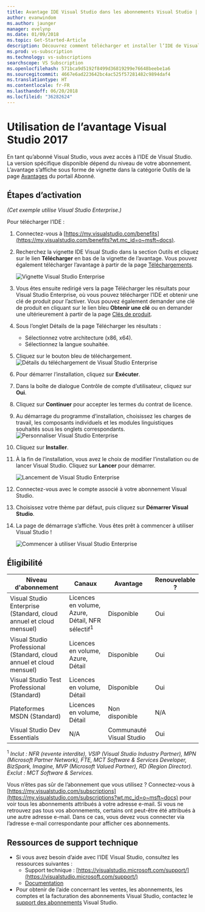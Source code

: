 ```yaml
---
title: Avantage IDE Visual Studio dans les abonnements Visual Studio | Microsoft Docs
author: evanwindom
ms.author: jaunger
manager: evelynp
ms.date: 01/09/2018
ms.topic: Get-Started-Article
description: Découvrez comment télécharger et installer l’IDE de Visual Studio inclus dans votre abonnement Visual Studio.
ms.prod: vs-subscription
ms.technology: vs-subscriptions
searchscope: VS Subscription
ms.openlocfilehash: 571bca9d5192f8499d36819299e76648beebe1a6
ms.sourcegitcommit: 4667e6ad223642bc4ac525f57281482c9894daf4
ms.translationtype: HT
ms.contentlocale: fr-FR
ms.lasthandoff: 06/20/2018
ms.locfileid: "36282624"
---
```

# <a name="using-the-visual-studio-2017-benefit"></a>Utilisation de l’avantage Visual Studio 2017

En tant qu’abonné Visual Studio, vous avez accès à l’IDE de Visual Studio.  La version spécifique disponible dépend du niveau de votre abonnement.  L’avantage s’affiche sous forme de vignette dans la catégorie Outils de la page [Avantages](https://my.visualstudio.com/benefits?wt.mc_id=o~msft~docs) du portail Abonné.


## <a name="activation-steps"></a>Étapes d’activation

*(Cet exemple utilise Visual Studio Enterprise.)*

Pour télécharger l’IDE :
1. Connectez-vous à [https://my.visualstudio.com/benefits](https://my.visualstudio.com/benefits?wt.mc_id=o~msft~docs).
2. Recherchez la vignette IDE Visual Studio dans la section Outils et cliquez sur le lien **Télécharger** en bas de la vignette de l’avantage.  Vous pouvez également télécharger l’avantage à partir de la page [Téléchargements](https://my.visualstudio.com/downloads?wt.mc_id=o~msft~docs).

    ![Vignette Visual Studio Enterprise](_img\vs-ide-experience\vs-ide-tile.png)

3.  Vous êtes ensuite redirigé vers la page Télécharger les résultats pour Visual Studio Enterprise, où vous pouvez télécharger l’IDE et obtenir une clé de produit pour l’activer. Vous pouvez également demander une clé de produit en cliquant sur le lien bleu **Obtenir une clé** ou en demander une ultérieurement à partir de la page [Clés de produit](https://my.visualstudio.com/productkeys).
4.  Sous l’onglet Détails de la page Télécharger les résultats :
    - Sélectionnez votre architecture (x86, x64).
    - Sélectionnez la langue souhaitée.
5.  Cliquez sur le bouton bleu de téléchargement.
    ![Détails du téléchargement de Visual Studio Enterprise](_img\vs-ide-experience\vs-ide-download-details.png)
6.  Pour démarrer l’installation, cliquez sur **Exécuter**.
7.  Dans la boîte de dialogue Contrôle de compte d’utilisateur, cliquez sur **Oui**.
8.  Cliquez sur **Continuer** pour accepter les termes du contrat de licence.
9.  Au démarrage du programme d’installation, choisissez les charges de travail, les composants individuels et les modules linguistiques souhaités sous les onglets correspondants.
    ![Personnaliser Visual Studio Enterprise](_img\vs-ide-experience\vs-ide-customize-install-cropped.png)

10.  Cliquez sur **Installer**.

11. À la fin de l’installation, vous avez le choix de modifier l’installation ou de lancer Visual Studio.  Cliquez sur **Lancer** pour démarrer.

    ![Lancement de Visual Studio Enterprise](_img\vs-ide-experience\vs-ide-launch-cropped.png)

12. Connectez-vous avec le compte associé à votre abonnement Visual Studio.

13. Choisissez votre thème par défaut, puis cliquez sur **Démarrer Visual Studio**.

14. La page de démarrage s’affiche.  Vous êtes prêt à commencer à utiliser Visual Studio !

    ![Commencer à utiliser Visual Studio Enterprise](_img\vs-ide-experience\vs-ide-start-cropped.png)

## <a name="eligibility"></a>Éligibilité
| Niveau d'abonnement                                                 |     Canaux                                            | Avantage                                                          | Renouvelable ?    |
|--------------------------------------------------------------------|---------------------------------------------------------|------------------------------------------------------------------|---------------|
| Visual Studio Enterprise (Standard, cloud annuel et cloud mensuel)   | Licences en volume, Azure, Détail, NFR sélectif<sup>1</sup> | Disponible       |  Oui          |
| Visual Studio Professional (Standard, cloud annuel et cloud mensuel) | Licences en volume, Azure, Détail                                       | Disponible                                                            |  Oui          |
| Visual Studio Test Professional (Standard)                         | Licences en volume, Détail                                              | Disponible                                             |  Oui         |
| Plateformes MSDN (Standard)                                          | Licences en volume, Détail                                              | Non disponible                                              |  N/A          |
| Visual Studio Dev Essentials | N/A  | Communauté Visual Studio |Oui |

<sup>1</sup> *Inclut : NFR (revente interdite), VSIP (Visual Studio Industry Partner), MPN (Microsoft Partner Network), FTE, MCT Software & Services Developer, BizSpark, Imagine, MVP (Microsoft Valued Partner), RD (Region Director).  Exclut : MCT Software & Services.*


Vous n’êtes pas sûr de l’abonnement que vous utilisez ?  Connectez-vous à [https://my.visualstudio.com/subscriptions](https://my.visualstudio.com/subscriptions?wt.mc_id=o~msft~docs) pour voir tous les abonnements attribués à votre adresse e-mail. Si vous ne retrouvez pas tous vos abonnements, certains ont peut-être été attribués à une autre adresse e-mail.  Dans ce cas, vous devez vous connecter via l’adresse e-mail correspondante pour afficher ces abonnements.


## <a name="support-resources"></a>Ressources de support technique
-  Si vous avez besoin d’aide avec l’IDE Visual Studio, consultez les ressources suivantes :
    - Support technique : [https://visualstudio.microsoft.com/support/](https://visualstudio.microsoft.com/support/)
    - [Documentation](/visualstudio/)
-  Pour obtenir de l’aide concernant les ventes, les abonnements, les comptes et la facturation des abonnements Visual Studio, contactez le [support des abonnements](https://visualstudio.microsoft.com/subscriptions/support/) Visual Studio.
